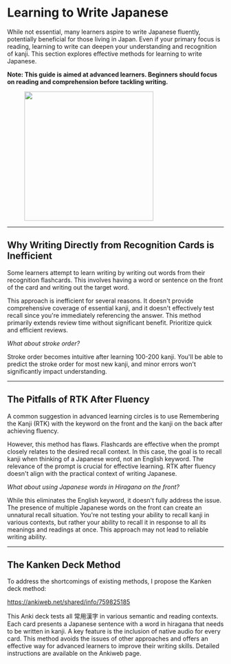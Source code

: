 # Learning to Write Japanese

While not essential, many learners aspire to write Japanese fluently, potentially beneficial for those living in Japan. Even if your primary focus is reading, learning to write can deepen your understanding and recognition of kanji. This section explores effective methods for learning to write Japanese.

**Note: This guide is aimed at advanced learners. Beginners should focus on reading and comprehension before tackling writing.**

<figure>
  <img src="../images/writekanji.png" width="300">
</figure>

---

## Why Writing Directly from Recognition Cards is Inefficient

Some learners attempt to learn writing by writing out words from their recognition flashcards. This involves having a word or sentence on the front of the card and writing out the target word.

This approach is inefficient for several reasons. It doesn't provide comprehensive coverage of essential kanji, and it doesn't effectively test recall since you're immediately referencing the answer. This method primarily extends review time without significant benefit. Prioritize quick and efficient reviews.

*What about stroke order?*

Stroke order becomes intuitive after learning 100-200 kanji. You'll be able to predict the stroke order for most new kanji, and minor errors won't significantly impact understanding.

---

## The Pitfalls of RTK After Fluency

A common suggestion in advanced learning circles is to use Remembering the Kanji (RTK) with the keyword on the front and the kanji on the back after achieving fluency.

However, this method has flaws. Flashcards are effective when the prompt closely relates to the desired recall context. In this case, the goal is to recall kanji when thinking of a Japanese word, not an English keyword. The relevance of the prompt is crucial for effective learning. RTK after fluency doesn't align with the practical context of writing Japanese.

*What about using Japanese words in Hiragana on the front?*

While this eliminates the English keyword, it doesn't fully address the issue. The presence of multiple Japanese words on the front can create an unnatural recall situation. You're not testing your ability to recall kanji in various contexts, but rather your ability to recall it in response to all its meanings and readings at once. This approach may not lead to reliable writing ability.

---

## The Kanken Deck Method

To address the shortcomings of existing methods, I propose the Kanken deck method:

<https://ankiweb.net/shared/info/759825185>

This Anki deck tests all 常用漢字 in various semantic and reading contexts. Each card presents a Japanese sentence with a word in hiragana that needs to be written in kanji. A key feature is the inclusion of native audio for every card. This method avoids the issues of other approaches and offers an effective way for advanced learners to improve their writing skills. Detailed instructions are available on the Ankiweb page.